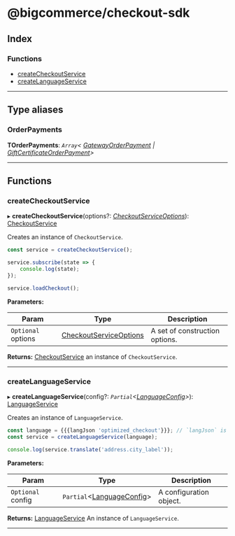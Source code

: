 
# @bigcommerce/checkout-sdk

## Index

### Functions

* [createCheckoutService](#createcheckoutservice)
* [createLanguageService](#createlanguageservice)

---

## Type aliases

<a id="orderpayments"></a>

###  OrderPayments

**ΤOrderPayments**: *`Array`< [GatewayOrderPayment](interfaces/gatewayorderpayment.md) &#124; [GiftCertificateOrderPayment](interfaces/giftcertificateorderpayment.md)>*

___

## Functions

<a id="createcheckoutservice"></a>

###  createCheckoutService

▸ **createCheckoutService**(options?: *[CheckoutServiceOptions](interfaces/checkoutserviceoptions.md)*): [CheckoutService](classes/checkoutservice.md)

Creates an instance of `CheckoutService`.

```js
const service = createCheckoutService();

service.subscribe(state => {
    console.log(state);
});

service.loadCheckout();
```

**Parameters:**

| Param | Type | Description |
| ------ | ------ | ------ |
| `Optional` options | [CheckoutServiceOptions](interfaces/checkoutserviceoptions.md) |  A set of construction options. |

**Returns:** [CheckoutService](classes/checkoutservice.md)
an instance of `CheckoutService`.

___
<a id="createlanguageservice"></a>

###  createLanguageService

▸ **createLanguageService**(config?: *`Partial`<[LanguageConfig](interfaces/languageconfig.md)>*): [LanguageService](classes/languageservice.md)

Creates an instance of `LanguageService`.

```js
const language = {{{langJson 'optimized_checkout'}}}; // `langJson` is a Handlebars helper provided by BigCommerce's Stencil template engine.
const service = createLanguageService(language);

console.log(service.translate('address.city_label'));
```

**Parameters:**

| Param | Type | Description |
| ------ | ------ | ------ |
| `Optional` config | `Partial`<[LanguageConfig](interfaces/languageconfig.md)> |  A configuration object. |

**Returns:** [LanguageService](classes/languageservice.md)
An instance of `LanguageService`.

___

